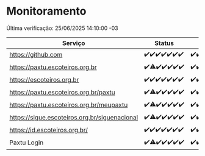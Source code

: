 # Monitoramento

Última verificação: 25/06/2025 14:10:00 -03

|Serviço|Status|Últimas 24h|
|---|---|---|
|https://github.com|<span title="2025-06-18: OK=23">✔️</span><span title="2025-06-19: OK=23">✔️</span><span title="2025-06-20: OK=23">✔️</span><span title="2025-06-21: OK=23">✔️</span><span title="2025-06-22: OK=23">✔️</span><span title="2025-06-23: OK=23">✔️</span><span title="2025-06-24: OK=16">✔️</span>|<span title="24/06/2025 14:11:00 -03 : 200">✔️</span><span title="24/06/2025 15:13:00 -03 : 200">✔️</span><span title="24/06/2025 16:08:00 -03 : 200">✔️</span><span title="24/06/2025 17:11:00 -03 : 200">✔️</span><span title="24/06/2025 18:09:00 -03 : 200">✔️</span><span title="24/06/2025 19:09:00 -03 : 200">✔️</span><span title="24/06/2025 20:09:00 -03 : 200">✔️</span><span title="24/06/2025 21:50:00 -03 : 200">✔️</span><span title="24/06/2025 23:42:00 -03 : 200">✔️</span><span title="25/06/2025 00:44:00 -03 : 200">✔️</span><span title="25/06/2025 01:20:00 -03 : 200">✔️</span><span title="25/06/2025 02:12:00 -03 : 200">✔️</span><span title="25/06/2025 03:15:00 -03 : 200">✔️</span><span title="25/06/2025 04:11:00 -03 : 200">✔️</span><span title="25/06/2025 05:14:00 -03 : 200">✔️</span><span title="25/06/2025 06:12:00 -03 : 200">✔️</span><span title="25/06/2025 07:10:00 -03 : 200">✔️</span><span title="25/06/2025 08:09:00 -03 : 200">✔️</span><span title="25/06/2025 09:19:00 -03 : 200">✔️</span><span title="25/06/2025 10:27:00 -03 : 200">✔️</span><span title="25/06/2025 11:10:00 -03 : 200">✔️</span><span title="25/06/2025 12:10:00 -03 : 200">✔️</span><span title="25/06/2025 13:12:00 -03 : 200">✔️</span><span title="25/06/2025 14:10:00 -03 : 200">✔️</span>|
|https://paxtu.escoteiros.org.br|<span title="2025-06-18: OK=23">✔️</span><span title="2025-06-19: OK=22, Falhas=1">⚠️</span><span title="2025-06-20: OK=23">✔️</span><span title="2025-06-21: OK=23">✔️</span><span title="2025-06-22: OK=23">✔️</span><span title="2025-06-23: OK=23">✔️</span><span title="2025-06-24: OK=16">✔️</span>|<span title="24/06/2025 14:11:00 -03 : 200">✔️</span><span title="24/06/2025 15:13:00 -03 : 200">✔️</span><span title="24/06/2025 16:08:00 -03 : 200">✔️</span><span title="24/06/2025 17:11:00 -03 : 200">✔️</span><span title="24/06/2025 18:09:00 -03 : 200">✔️</span><span title="24/06/2025 19:09:00 -03 : 200">✔️</span><span title="24/06/2025 20:09:00 -03 : 200">✔️</span><span title="24/06/2025 21:50:00 -03 : 200">✔️</span><span title="24/06/2025 23:42:00 -03 : 200">✔️</span><span title="25/06/2025 00:44:00 -03 : 200">✔️</span><span title="25/06/2025 01:20:00 -03 : 200">✔️</span><span title="25/06/2025 02:12:00 -03 : 200">✔️</span><span title="25/06/2025 03:15:00 -03 : 200">✔️</span><span title="25/06/2025 04:11:00 -03 : 200">✔️</span><span title="25/06/2025 05:14:00 -03 : 200">✔️</span><span title="25/06/2025 06:12:00 -03 : 200">✔️</span><span title="25/06/2025 07:10:00 -03 : 200">✔️</span><span title="25/06/2025 08:09:00 -03 : 200">✔️</span><span title="25/06/2025 09:19:00 -03 : 200">✔️</span><span title="25/06/2025 10:27:00 -03 : 200">✔️</span><span title="25/06/2025 11:10:00 -03 : 200">✔️</span><span title="25/06/2025 12:10:00 -03 : 200">✔️</span><span title="25/06/2025 13:12:00 -03 : 200">✔️</span><span title="25/06/2025 14:10:00 -03 : 200">✔️</span>|
|https://escoteiros.org.br|<span title="2025-06-18: OK=23">✔️</span><span title="2025-06-19: OK=23">✔️</span><span title="2025-06-20: OK=23">✔️</span><span title="2025-06-21: OK=23">✔️</span><span title="2025-06-22: OK=23">✔️</span><span title="2025-06-23: OK=23">✔️</span><span title="2025-06-24: OK=16">✔️</span>|<span title="24/06/2025 14:11:00 -03 : 200">✔️</span><span title="24/06/2025 15:13:00 -03 : 200">✔️</span><span title="24/06/2025 16:08:00 -03 : 200">✔️</span><span title="24/06/2025 17:11:00 -03 : 200">✔️</span><span title="24/06/2025 18:09:00 -03 : 200">✔️</span><span title="24/06/2025 19:09:00 -03 : 200">✔️</span><span title="24/06/2025 20:09:00 -03 : 200">✔️</span><span title="24/06/2025 21:50:00 -03 : 200">✔️</span><span title="24/06/2025 23:42:00 -03 : 200">✔️</span><span title="25/06/2025 00:44:00 -03 : 200">✔️</span><span title="25/06/2025 01:21:00 -03 : 200">✔️</span><span title="25/06/2025 02:12:00 -03 : 200">✔️</span><span title="25/06/2025 03:15:00 -03 : 200">✔️</span><span title="25/06/2025 04:11:00 -03 : 200">✔️</span><span title="25/06/2025 05:14:00 -03 : 200">✔️</span><span title="25/06/2025 06:12:00 -03 : 200">✔️</span><span title="25/06/2025 07:10:00 -03 : 200">✔️</span><span title="25/06/2025 08:09:00 -03 : 200">✔️</span><span title="25/06/2025 09:19:00 -03 : 200">✔️</span><span title="25/06/2025 10:27:00 -03 : 200">✔️</span><span title="25/06/2025 11:10:00 -03 : 200">✔️</span><span title="25/06/2025 12:10:00 -03 : 200">✔️</span><span title="25/06/2025 13:12:00 -03 : 200">✔️</span><span title="25/06/2025 14:10:00 -03 : 200">✔️</span>|
|https://paxtu.escoteiros.org.br/paxtu|<span title="2025-06-18: OK=23">✔️</span><span title="2025-06-19: OK=22, Falhas=1">⚠️</span><span title="2025-06-20: OK=23">✔️</span><span title="2025-06-21: OK=23">✔️</span><span title="2025-06-22: OK=23">✔️</span><span title="2025-06-23: OK=23">✔️</span><span title="2025-06-24: OK=16">✔️</span>|<span title="24/06/2025 14:11:00 -03 : 200">✔️</span><span title="24/06/2025 15:13:00 -03 : 200">✔️</span><span title="24/06/2025 16:08:00 -03 : 200">✔️</span><span title="24/06/2025 17:11:00 -03 : 200">✔️</span><span title="24/06/2025 18:09:00 -03 : 200">✔️</span><span title="24/06/2025 19:09:00 -03 : 200">✔️</span><span title="24/06/2025 20:09:00 -03 : 200">✔️</span><span title="24/06/2025 21:50:00 -03 : 200">✔️</span><span title="24/06/2025 23:42:00 -03 : 200">✔️</span><span title="25/06/2025 00:44:00 -03 : 200">✔️</span><span title="25/06/2025 01:21:00 -03 : 200">✔️</span><span title="25/06/2025 02:12:00 -03 : 200">✔️</span><span title="25/06/2025 03:15:00 -03 : 200">✔️</span><span title="25/06/2025 04:11:00 -03 : 200">✔️</span><span title="25/06/2025 05:14:00 -03 : 200">✔️</span><span title="25/06/2025 06:12:00 -03 : 200">✔️</span><span title="25/06/2025 07:10:00 -03 : 200">✔️</span><span title="25/06/2025 08:09:00 -03 : 200">✔️</span><span title="25/06/2025 09:19:00 -03 : 200">✔️</span><span title="25/06/2025 10:27:00 -03 : 200">✔️</span><span title="25/06/2025 11:10:00 -03 : 200">✔️</span><span title="25/06/2025 12:10:00 -03 : 200">✔️</span><span title="25/06/2025 13:12:00 -03 : 200">✔️</span><span title="25/06/2025 14:10:00 -03 : 200">✔️</span>|
|https://paxtu.escoteiros.org.br/meupaxtu|<span title="2025-06-18: OK=23">✔️</span><span title="2025-06-19: OK=22, Falhas=1">⚠️</span><span title="2025-06-20: OK=23">✔️</span><span title="2025-06-21: OK=23">✔️</span><span title="2025-06-22: OK=23">✔️</span><span title="2025-06-23: OK=23">✔️</span><span title="2025-06-24: OK=16">✔️</span>|<span title="24/06/2025 14:11:00 -03 : 200">✔️</span><span title="24/06/2025 15:13:00 -03 : 200">✔️</span><span title="24/06/2025 16:08:00 -03 : 200">✔️</span><span title="24/06/2025 17:11:00 -03 : 200">✔️</span><span title="24/06/2025 18:09:00 -03 : 200">✔️</span><span title="24/06/2025 19:09:00 -03 : 200">✔️</span><span title="24/06/2025 20:09:00 -03 : 200">✔️</span><span title="24/06/2025 21:50:00 -03 : 200">✔️</span><span title="24/06/2025 23:42:00 -03 : 200">✔️</span><span title="25/06/2025 00:44:00 -03 : 200">✔️</span><span title="25/06/2025 01:21:00 -03 : 200">✔️</span><span title="25/06/2025 02:12:00 -03 : 200">✔️</span><span title="25/06/2025 03:15:00 -03 : 200">✔️</span><span title="25/06/2025 04:11:00 -03 : 200">✔️</span><span title="25/06/2025 05:14:00 -03 : 200">✔️</span><span title="25/06/2025 06:12:00 -03 : 200">✔️</span><span title="25/06/2025 07:10:00 -03 : 200">✔️</span><span title="25/06/2025 08:09:00 -03 : 200">✔️</span><span title="25/06/2025 09:19:00 -03 : 200">✔️</span><span title="25/06/2025 10:27:00 -03 : 200">✔️</span><span title="25/06/2025 11:10:00 -03 : 200">✔️</span><span title="25/06/2025 12:10:00 -03 : 200">✔️</span><span title="25/06/2025 13:12:00 -03 : 200">✔️</span><span title="25/06/2025 14:10:00 -03 : 200">✔️</span>|
|https://sigue.escoteiros.org.br/siguenacional|<span title="2025-06-18: OK=23">✔️</span><span title="2025-06-19: OK=22, Falhas=1">⚠️</span><span title="2025-06-20: OK=23">✔️</span><span title="2025-06-21: OK=23">✔️</span><span title="2025-06-22: OK=23">✔️</span><span title="2025-06-23: OK=23">✔️</span><span title="2025-06-24: OK=16">✔️</span>|<span title="24/06/2025 14:11:00 -03 : 200">✔️</span><span title="24/06/2025 15:13:00 -03 : 200">✔️</span><span title="24/06/2025 16:08:00 -03 : 200">✔️</span><span title="24/06/2025 17:11:00 -03 : 200">✔️</span><span title="24/06/2025 18:09:00 -03 : 200">✔️</span><span title="24/06/2025 19:09:00 -03 : 200">✔️</span><span title="24/06/2025 20:09:00 -03 : 200">✔️</span><span title="24/06/2025 21:50:00 -03 : 200">✔️</span><span title="24/06/2025 23:42:00 -03 : 200">✔️</span><span title="25/06/2025 00:44:00 -03 : 200">✔️</span><span title="25/06/2025 01:21:00 -03 : 200">✔️</span><span title="25/06/2025 02:12:00 -03 : 200">✔️</span><span title="25/06/2025 03:15:00 -03 : 200">✔️</span><span title="25/06/2025 04:11:00 -03 : 200">✔️</span><span title="25/06/2025 05:14:00 -03 : 200">✔️</span><span title="25/06/2025 06:12:00 -03 : 200">✔️</span><span title="25/06/2025 07:10:00 -03 : 200">✔️</span><span title="25/06/2025 08:09:00 -03 : 200">✔️</span><span title="25/06/2025 09:19:00 -03 : 200">✔️</span><span title="25/06/2025 10:27:00 -03 : 200">✔️</span><span title="25/06/2025 11:10:00 -03 : 200">✔️</span><span title="25/06/2025 12:10:00 -03 : 200">✔️</span><span title="25/06/2025 13:12:00 -03 : 200">✔️</span><span title="25/06/2025 14:10:00 -03 : 200">✔️</span>|
|https://id.escoteiros.org.br/|<span title="2025-06-18: OK=23">✔️</span><span title="2025-06-19: OK=23">✔️</span><span title="2025-06-20: OK=23">✔️</span><span title="2025-06-21: OK=23">✔️</span><span title="2025-06-22: OK=23">✔️</span><span title="2025-06-23: OK=23">✔️</span><span title="2025-06-24: OK=16">✔️</span>|<span title="24/06/2025 14:11:00 -03 : 200">✔️</span><span title="24/06/2025 15:13:00 -03 : 200">✔️</span><span title="24/06/2025 16:08:00 -03 : 200">✔️</span><span title="24/06/2025 17:11:00 -03 : 200">✔️</span><span title="24/06/2025 18:09:00 -03 : 200">✔️</span><span title="24/06/2025 19:09:00 -03 : 200">✔️</span><span title="24/06/2025 20:09:00 -03 : 200">✔️</span><span title="24/06/2025 21:50:00 -03 : 200">✔️</span><span title="24/06/2025 23:42:00 -03 : 200">✔️</span><span title="25/06/2025 00:44:00 -03 : 200">✔️</span><span title="25/06/2025 01:21:00 -03 : 200">✔️</span><span title="25/06/2025 02:12:00 -03 : 200">✔️</span><span title="25/06/2025 03:15:00 -03 : 200">✔️</span><span title="25/06/2025 04:11:00 -03 : 200">✔️</span><span title="25/06/2025 05:14:00 -03 : 200">✔️</span><span title="25/06/2025 06:12:00 -03 : 200">✔️</span><span title="25/06/2025 07:10:00 -03 : 200">✔️</span><span title="25/06/2025 08:09:00 -03 : 200">✔️</span><span title="25/06/2025 09:19:00 -03 : 200">✔️</span><span title="25/06/2025 10:27:00 -03 : 200">✔️</span><span title="25/06/2025 11:10:00 -03 : 200">✔️</span><span title="25/06/2025 12:10:00 -03 : 200">✔️</span><span title="25/06/2025 13:12:00 -03 : 200">✔️</span><span title="25/06/2025 14:10:00 -03 : 200">✔️</span>|
|Paxtu Login|<span title="2025-06-18: OK=23">✔️</span><span title="2025-06-19: OK=22, Falhas=1">⚠️</span><span title="2025-06-20: OK=23">✔️</span><span title="2025-06-21: OK=23">✔️</span><span title="2025-06-22: OK=23">✔️</span><span title="2025-06-23: OK=23">✔️</span><span title="2025-06-24: OK=16">✔️</span>|<span title="24/06/2025 14:11:00 -03 : 200">✔️</span><span title="24/06/2025 15:13:00 -03 : 200">✔️</span><span title="24/06/2025 16:08:00 -03 : 200">✔️</span><span title="24/06/2025 17:11:00 -03 : 200">✔️</span><span title="24/06/2025 18:09:00 -03 : 200">✔️</span><span title="24/06/2025 19:09:00 -03 : 200">✔️</span><span title="24/06/2025 20:09:00 -03 : 200">✔️</span><span title="24/06/2025 21:50:00 -03 : 200">✔️</span><span title="24/06/2025 23:42:00 -03 : 200">✔️</span><span title="25/06/2025 00:44:00 -03 : 200">✔️</span><span title="25/06/2025 01:21:00 -03 : 200">✔️</span><span title="25/06/2025 02:12:00 -03 : 200">✔️</span><span title="25/06/2025 03:15:00 -03 : 200">✔️</span><span title="25/06/2025 04:11:00 -03 : 200">✔️</span><span title="25/06/2025 05:14:00 -03 : 200">✔️</span><span title="25/06/2025 06:12:00 -03 : 200">✔️</span><span title="25/06/2025 07:10:00 -03 : 200">✔️</span><span title="25/06/2025 08:09:00 -03 : 200">✔️</span><span title="25/06/2025 09:19:00 -03 : 200">✔️</span><span title="25/06/2025 10:27:00 -03 : 200">✔️</span><span title="25/06/2025 11:10:00 -03 : 200">✔️</span><span title="25/06/2025 12:10:00 -03 : 200">✔️</span><span title="25/06/2025 13:12:00 -03 : 200">✔️</span><span title="25/06/2025 14:10:00 -03 : 200">✔️</span>|
